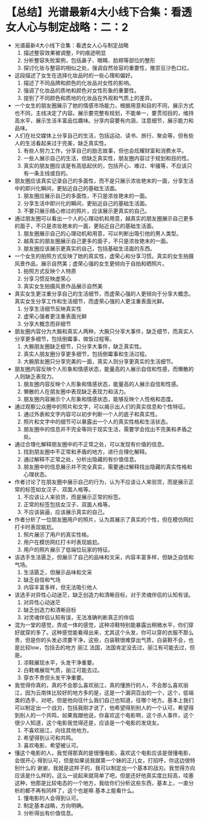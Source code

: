# 【总结】光谱最新4大小线下合集：看透女人心与制定战略：二：2

-   光谱最新4大小线下合集：看透女人心与制定战略
    1.  描述整容效果被调整，P的痕迹明显
    2.  分析整容失败案例，包括鼻子、眼睛、脸颊等部位的整形
    3.  探讨化妆与整容的相似之处，强调自然妆容的重要性，推崇豆沙色口红。
-   这段描述了女生在选择化妆品时的一些心理和偏好。
    1.  描述了不同品牌和颜色的化妆品对女性的影响。
    2.  强调了化妆品的质地和颜色对女性形象的重要性。
    3.  提到了不同颜色和质地的化妆品在外观和气质上的差异。
-   一个女生的朋友圈展示了她的情感市场能力，根据用意和目的不同，展示方式也不同，主线决定了内容。展示要完整有规划，不能单一，要贯彻目的，维持高水平，展示生活丰富品位趣味。分享内容要有内涵，注意细节，展示能力和品味。
-   人们在社交媒体上分享自己的生活，包括运动、读书、旅行、聚会等，但有些人的生活看起来过于完美，缺乏真实性。
    1.  有些人努力工作，分享自己的励志故事，但也会炫耀财富和消费水平。
    2.  一些人展示自己的生活，但缺乏真实性，朋友圈内容过于规划和目的性。
    3.  真实的朋友圈应该是有高低起伏的，包括开心、难过、牢骚等，不应该只有一条主线或目的。
-   朋友圈应该真实记录自己的多面性，而不是只展示浓妆艳末的一面，分享生活中的即兴化瞬间，更贴近自己的基础生活面。
    1.  朋友圈应展示自己的多面性，不只是浓妆艳末的一面。
    2.  分享生活中即兴化的瞬间，更贴近自己的基础生活面。
    3.  不要只展示精心修过的照片，应该展示更真实的自己。
-   通过朋友圈可以看出一个人的心理动机和用意，越真实的朋友圈展示自己更多的面子，不只是浓妆艳末的一面，更贴近自己的基础生活面。
    1.  朋友圈展示自己的心理动机和用意，可以判断出吸引他的男人类型。
    2.  越真实的朋友圈展示自己更多的面子，不只是浓妆艳末的一面。
    3.  朋友圈应该展示更真实的自己，包括基础生活面的东西。
-   一个女生的拍照方式反映了她的真实性，虚荣心和分享习惯。真实的女生拍摄风景作品，展示自然美；虚荣心强的女生更倾向于自拍和晒照片。
    1.  拍照方式反映个人特质
    2.  分享习惯反映虚荣心
    3.  真实女生拍摄风景作品展示自然美
-   真实女生更注重分享自己的生活细节，而虚荣心强的人更倾向于分享大概念。真实女生分享工作和生活细节，而虚荣心强的人更注重表面光鲜。
    1.  分享生活细节反映真实性
    2.  虚荣心强者更注重表面光鲜
    3.  分享大概念而非细节
-   朋友圈内容分为大腕和真实人两种，大腕只分享大事件，缺乏细节，而真实人分享更多细节，包括倒霉事，做饭过程等。
    1.  大腕朋友圈缺乏细节，只分享大事件，缺乏真实性。
    2.  真实人朋友圈分享更多细节，包括倒霉事和生活过程。
    3.  大腕朋友圈只分享完美的一面，真实人则分享更真实的生活细节。
-   朋友圈内容反映个人形象和情感状态，能量高的人展示自信和性感，而懒散的人则缺乏表现力。
    1.  朋友圈内容反映个人形象和情感状态，能量高的人展示自信和性感。
    2.  懒散的人在朋友圈中表现缺乏表现力和活力。
    3.  朋友圈内容展示个人形象和情感状态，能够反映个人性格和态度。
-   通过观察公众圈中的照片和文字，可以揭示出人们的真实信息和个性特征。
    1.  通过外表和文字内容可以初步判断一个人的底子和真实性。
    2.  照片和文字中的细节可以暴露出一个人的真实性格和生活状态。
    3.  朋友圈中的信息并不完全等同于现实生活，需要学会找出不完美和矛盾之处。
-   通过合理化解释朋友圈中的不正常之处，可以发现有价值的信息。
    1.  找到朋友圈中不正常和矛盾的地方，进行合理化解释。
    2.  通过解释不正常之处，分析出隐藏的有价值信息。
    3.  朋友圈中的信息展示并不完全真实，需要通过解释找出隐藏的真实性格和心理状态。
-   作者讨论了在朋友圈中展示自己的行为，认为不应该让人来验货，而是展示正常的标签如女汉子、双面人格等。
    1.  不应该让人来验货，而是展示正常的标签。
    2.  正常的标签包括女汉子、双面人格等。
    3.  不应该装逼，应该展示真实的自己。
-   作者分析了一位朋友圈用户的照片，认为其展示了真实的个性，但在模仿网红打卡时表现尴尬。
    1.  照片展示了用户的真实性格。
    2.  用户在模仿网红打卡时表现尴尬。
    3.  用户的照片展示了低端位玩家的特征。
-   该选手生活匮乏，但展示了自己的品味和文采，内容丰富多样，但缺乏自信和气场。
    1.  生活匮乏，但展示品味和文采
    2.  缺乏自信和气场
    3.  内容丰富多样，但无法吸引他人
-   该选手对异性心动迷茫，缺乏创造力和清晰目标，对于灵魂伴侣的认知有误。
    1.  对异性心动迷茫
    2.  缺乏创造力和清晰目标
    3.  对灵魂伴侣认知有误，无法准确判断真正的伴侣
-   混为一堂的感觉，弄成一体的感觉，这种凉鞋特别能暴露出稍微水平，你们穿好就穿的多了。这种感觉能看得出来，尤其这个头发，你可以穿的衣服不那么贵，但是你的头发必须要干净，这些，白装鞋很难穿出气质，白装鞋不会，也是比较low，包括去的地方 丽江 法国，法国肯定没去过，丽江有可能去过，但是。
    1.  凉鞋展现水平，头发干净重要。
    2.  白鞋难展现气质，丽江可能去过。
    3.  穿衣不贵但头发干净重要。
-   我觉得你真的，真的不会那么喜欢丽江，真的懂旅行的人，不会那么喜欢丽江，因为云南体比较好的地方多的是，这是一个漏洞百出的一个，这个，低端类的选手，对吧，但是他向往什么我们自己也知道，往哪个地方。基本上我们可以制定出一个战刃，包括我刚才说了，他希望得到别人的一个认可，希望得到别人的一个共鸣，如果我跟他说，你喜欢这个电影啊，这个杀人事件，这个很少人知道，这个电影我觉得还是，应该是一个电影的发烧友。
    1.  不喜欢丽江，向往其他地方。
    2.  希望得到认可和共鸣。
    3.  喜欢电影，希望被认可。
-   懂这个电影的人，我觉得那真的是很懂电影，喜欢这个电影应该是很懂电影，会很开心 得到认可，但是如果说我跟第一个妹的正儿女，打招呼，你这边很特别什么的 谢谢，我就是这样子的，我可以制定出一个基本的战刃。我觉得方向应该是什么样的，这么一说起来就简单了吧，但是还好他真实度比较高，哇塞 这种，他那是比较电态的一个地方，我给你们分析这些东西，基本上，一直分析的都不再有同样了，这个也是嘛 基本上能看什么。
    1.  懂电影的人会得到认可。
    2.  制定基本战略，方向明确。
    3.  分析得出有价值信息。